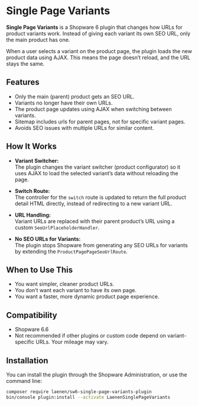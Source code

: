 # Single Page Variants

**Single Page Variants** is a Shopware 6 plugin that changes how URLs for product variants work. Instead of giving each variant its own SEO URL, only the main product has one.

When a user selects a variant on the product page, the plugin loads the new product data using AJAX. This means the page doesn’t reload, and the URL stays the same.

## Features

- Only the main (parent) product gets an SEO URL.
- Variants no longer have their own URLs.
- The product page updates using AJAX when switching between variants.
- Sitemap includes urls for parent pages, not for specific variant pages.
- Avoids SEO issues with multiple URLs for similar content.

## How It Works

- **Variant Switcher:**  
  The plugin changes the variant switcher (product configurator) so it uses AJAX to load the selected variant’s data without reloading the page.

- **Switch Route:**  
  The controller for the `switch` route is updated to return the full product detail HTML directly, instead of redirecting to a new variant URL.

- **URL Handling:**  
  Variant URLs are replaced with their parent product’s URL using a custom `SeoUrlPlaceholderHandler`.

- **No SEO URLs for Variants:**  
  The plugin stops Shopware from generating any SEO URLs for variants by extending the `ProductPagePageSeoUrlRoute`.

## When to Use This

- You want simpler, cleaner product URLs.
- You don’t want each variant to have its own page.
- You want a faster, more dynamic product page experience.

## Compatibility

- Shopware 6.6
- Not recommended if other plugins or custom code depend on variant-specific URLs. Your mileage may vary.

## Installation

You can install the plugin through the Shopware Administration, or use the command line:

```bash
composer require laenen/sw6-single-page-variants-plugin
bin/console plugin:install --activate LaenenSinglePageVariants
